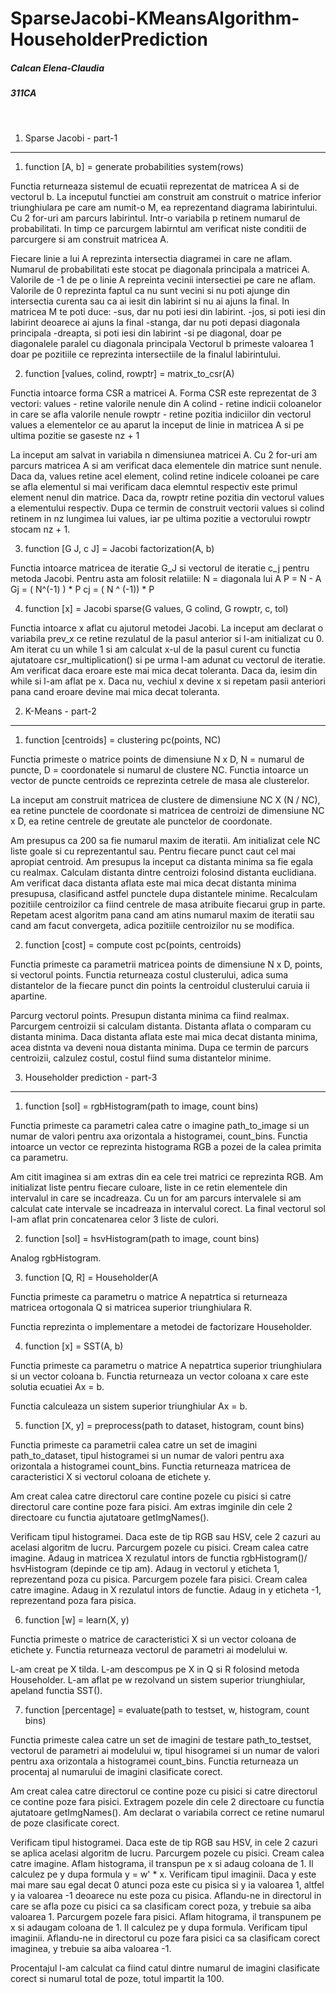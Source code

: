 # SparseJacobi-KMeansAlgorithm-HouseholderPrediction

##### Calcan Elena-Claudia <br/>
##### 311CA

<br/>

1. Sparse Jacobi - part-1
-------------------------------------------------------------------------------

1. function [A, b] = generate probabilities system(rows) 

Functia returneaza sistemul de ecuatii reprezentat de matricea A si de vectorul
b.
La inceputul functiei am construit am construit o matrice inferior 
triunghiulara pe care am numit-o M, ea reprezentand diagrama labirintului.
Cu 2 for-uri am parcurs labirintul. Intr-o variabila p retinem numarul de 
probabilitati. In timp ce parcurgem labirntul am verificat niste conditii de 
parcurgere si am construit matricea A.

Fiecare linie a lui A reprezinta intersectia diagramei in care ne aflam. 
Numarul de probabilitati este stocat pe diagonala principala a matricei A. 
Valorile de -1 de pe o linie A repreinta vecinii intersectiei pe care ne aflam.
Valorile de 0 reprezinta faptul ca nu sunt vecini si nu poti ajunge din
intersectia curenta sau ca ai iesit din labirint si nu ai ajuns la final.
In matricea M te poti duce:
	-sus, dar nu poti iesi din labirint.
	-jos, si poti iesi din labirint deoarece ai ajuns la final
	-stanga, dar nu poti depasi diagonala principala
	-dreapta, si poti iesi din labirint
	-si pe diagonal, doar pe diagonalele paralel cu diagonala principala
Vectorul b primeste valoarea 1 doar pe pozitiile ce reprezinta intersectiile 
de la finalul labirintului.

2. function [values, colind, rowptr] = matrix_to_csr(A)

Functia intoarce forma CSR a matricei A. Forma CSR este reprezentat de 3 vectori:
	values - retine valorile nenule din A
	colind - retine indicii coloanelor in care se afla valorile nenule
	rowptr - retine pozitia indiciilor din vectorul values a elementelor
			 ce au aparut la inceput de linie in matricea A si pe ultima 
			 pozitie se gaseste nz + 1

La inceput am salvat in variabila n dimensiunea matricei A. Cu 2 for-uri am
parcurs matricea A si am verificat daca elementele din matrice sunt nenule. 
Daca da, values retine acel element, colind retine indicele coloanei pe care
se afla elementul si mai verificam daca elemntul respectiv este primul element
nenul din matrice. Daca da, rowptr retine pozitia din vectorul values a
elementului respectiv.
Dupa ce termin de construit vectorii values si colind retinem in nz lungimea 
lui values, iar pe ultima pozitie a vectorului rowptr stocam nz + 1.

3. function [G J, c J] = Jacobi factorization(A, b)

Functia intoarce matricea de iteratie G_J si vectorul de iteratie c_j pentru
metoda Jacobi. Pentru asta am folosit relatiile:
	N = diagonala lui A
	P = N - A
	Gj = ( N^(-1) ) * P
	cj = ( N ^ (-1)) * P

4. function [x] = Jacobi sparse(G values, G colind, G rowptr, c, tol)

Functia intoarce x aflat cu ajutorul metodei Jacobi. La inceput am declarat o
variabila prev_x ce retine rezulatul de la pasul anterior si l-am initializat
cu 0. Am iterat cu un while 1 si am calculat x-ul de la pasul curent cu functia
ajutatoare csr_multiplication() si pe urma l-am adunat cu vectorul de iteratie.
Am verificat daca eroare este mai mica decat toleranta. Daca da, iesim din 
while si l-am aflat pe x. Daca nu, vechiul x devine x si repetam pasii 
anteriori pana cand eroare devine mai mica decat toleranta.



2. K-Means - part-2
------------------------------------------------------------------------------

1. function [centroids] = clustering pc(points, NC)

Functia primeste o matrice points de dimensiune N x D, N = numarul de puncte,
D = coordonatele si numarul de clustere NC. Functia intoarce un vector de 
puncte centroids ce reprezinta cetrele de masa ale clusterelor.

La inceput am construit matricea de clustere de dimensiune NC X (N / NC), ea
retine punctele de coordonate si matricea de centroizi de dimensiune NC x D,
ea retine centrele de greutate ale punctelor de coordonate.

Am presupus ca 200 sa fie numarul maxim de iteratii. Am initializat cele NC
liste goale si cu reprezentantul sau. Pentru fiecare punct caut
cel mai apropiat centroid. Am presupus la inceput ca distanta minima sa fie 
egala cu realmax. Calculam distanta dintre centroizi folosind distanta
euclidiana. Am verificat daca distanta aflata este mai mica decat distanta
minima presupusa, clasificand astfel punctele dupa distantele minime. 
Recalculam pozitiile centroizilor ca fiind centrele de masa atribuite fiecarui
grup in parte. Repetam acest algoritm pana cand am atins numarul maxim de
iteratii sau cand am facut convergeta, adica pozitiile centroizilor nu se 
modifica.

2. function [cost] = compute cost pc(points, centroids)

Functia primeste ca parametrii matricea points de dimensiune N x D, points, si
vectorul points. Functia returneaza costul clusterului, adica suma
distantelor de la fiecare punct din points la centroidul clusterului caruia ii
apartine.

Parcurg vectorul points. Presupun distanta minima ca fiind realmax. Parcurgem 
centroizii si calculam distanta. Distanta aflata o comparam cu distanta minima.
Daca distanta aflata este mai mica decat distanta minima, acea distnta va
deveni noua distanta minima. Dupa ce termin de parcurs centroizii, calzulez
costul, costul fiind suma distantelor minime.



3. Householder prediction - part-3
-------------------------------------------------------------------------------

1. function [sol] = rgbHistogram(path to image, count bins)

Functia primeste ca parametri calea catre o imagine path_to_image si un numar 
de valori pentru axa orizontala a histogramei, count_bins. Functia intoarce un
vector ce reprezinta histograma RGB a pozei de la calea primita ca parametru.

Am citit imaginea si am extras din ea cele trei matrici ce reprezinta RGB.
Am initializat liste pentru fiecare culoare, liste in ce retin elementele
din intervalul in care se incadreaza. Cu un for am parcurs intervalele si
am calculat cate intervale se incadreaza in intervalul corect.
La final vectorul sol l-am aflat prin concatenarea celor 3 liste de culori.

2. function [sol] = hsvHistogram(path to image, count bins)

Analog rgbHistogram.

3. function [Q, R] = Householder(A

Functia primeste ca parametru o matrice A nepatrtica si returneaza matricea
ortogonala Q si matricea superior triunghiulara R.

Functia reprezinta o implementare a metodei de factorizare Householder.

4. function [x] = SST(A, b)

Functia primeste ca parametru o matrice A nepatrtica superior triunghiulara si
un vector coloana b. Functia returneaza un vector coloana x care este solutia
ecuatiei Ax = b.

Functia calculeaza un sistem superior triunghiular Ax = b.

5. function [X, y] = preprocess(path to dataset, histogram, count bins)

Functia primeste ca parametrii calea catre un set de imagini path_to_dataset,
tipul histogramei si un numar de valori pentru axa orizontala a histogramei
count_bins. Functia returneaza matricea de caracteristici X si vectorul coloana
de etichete y.

Am creat calea catre directorul care contine pozele cu pisici si catre
directorul care contine poze fara pisici. Am extras imginile din cele 2
directoare cu functia ajutatoare getImgNames().

Verificam tipul histogramei. Daca este de tip RGB sau HSV, cele 2 cazuri au
acelasi algoritm de lucru. Parcurgem pozele cu pisici. Cream calea catre
imagine. Adaug in matricea X rezulatul intors de functia rgbHistogram()/
hsvHistogram (depinde ce tip am). Adaug in vectorul y eticheta 1, reprezentand
poza cu pisica. Parcurgem pozele fara pisici. Cream calea catre imagine. Adaug
in X rezulatul intors de functie. Adaug in y eticheta -1, reprezentand poza
fara pisica.

6. function [w] = learn(X, y)

Functia primeste o matrice de caracteristici X si un vector coloana de
etichete y. Functia returneaza vectorul de parametri ai modelului w.

L-am creat pe X tilda. L-am descompus pe X in Q si R folosind metoda
Householder. L-am aflat pe w rezolvand un sistem superior triunghiular, apeland
functia SST().

7. function [percentage] = evaluate(path to testset, w, histogram, count bins)

Functia primeste calea catre un set de imagini de testare path_to_testset, 
vectorul de parametri ai modelului w, tipul hisogramei si un numar de valori
pentru axa orizontala a histogramei count_bins. Functia returneaza un procentaj
al numarului de imagini clasificate corect.

Am creat calea catre directorul ce contine poze cu pisici si catre directorul
ce contine poze fara pisici. Extragem pozele din cele 2 directoare cu functia
ajutatoare getImgNames(). Am declarat o variabila correct ce retine numarul
de poze clasificate corect.

Verificam tipul histogramei. Daca este de tip RGB sau HSV, in cele 2 cazuri se
aplica acelasi algoritm de lucru. 
Parcurgem pozele cu pisici. Cream calea 
catre imagine. Aflam histograma, il transpun pe x  si adaug coloana de 1.
Il calculez pe y dupa formula y = w' * x. Verificam tipul imaginii. Daca y este
mai mare sau egal decat 0 atunci poza este cu pisica si y ia valoarea 1, altfel
y ia valoarea -1 deoarece nu este poza cu pisica. Aflandu-ne in directorul in 
care se afla poze cu pisici ca sa clasificam corect poza, y trebuie sa aiba 
valoarea 1. 
Parcurgem pozele fara pisici. Aflam hitograma, il transpunem pe x si adaugam
coloana de 1. Il calculez pe y dupa formula. Verificam tipul imaginii.
Aflandu-ne in directorul cu poze fara pisici ca sa clasificam corect imaginea, 
y trebuie sa aiba valoarea -1.

Procentajul l-am calculat ca fiind catul dintre numarul de imagini clasificate 
corect si numarul total de poze, totul impartit la 100.
